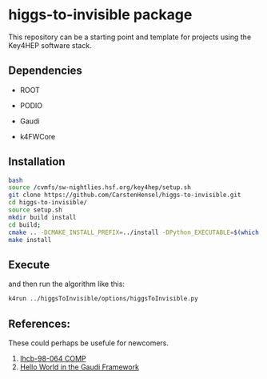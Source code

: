 # higgs-to-invisible package


This repository can be a starting point and template for projects using the Key4HEP software stack.


## Dependencies

* ROOT

* PODIO

* Gaudi

* k4FWCore

## Installation


``` bash
bash
source /cvmfs/sw-nightlies.hsf.org/key4hep/setup.sh
git clone https://github.com/CarstenHensel/higgs-to-invisible.git
cd higgs-to-invisible/
source setup.sh
mkdir build install
cd build;
cmake .. -DCMAKE_INSTALL_PREFIX=../install -DPython_EXECUTABLE=$(which python3)
make install
```

## Execute 

and then run the algorithm like this:

``` bash
k4run ../higgsToInvisible/options/higgsToInvisible.py
```


## References:
These could perhaps be usefule for newcomers.
1. [lhcb-98-064 COMP](https://cds.cern.ch/record/691746/files/lhcb-98-064.pdf)
2. [Hello World in the Gaudi Framework](https://lhcb.github.io/DevelopKit/02a-gaudi-helloworld)

